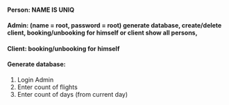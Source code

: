 #### Person: NAME IS UNIQ
#### Admin: (name = root, password = root) generate database, create/delete client, booking/unbooking for himself or client show all persons,
#### Client: booking/unbooking for himself
    

#### Generate database:
                
1. Login Admin
2. Enter count of flights
3. Enter count of days (from current day)
